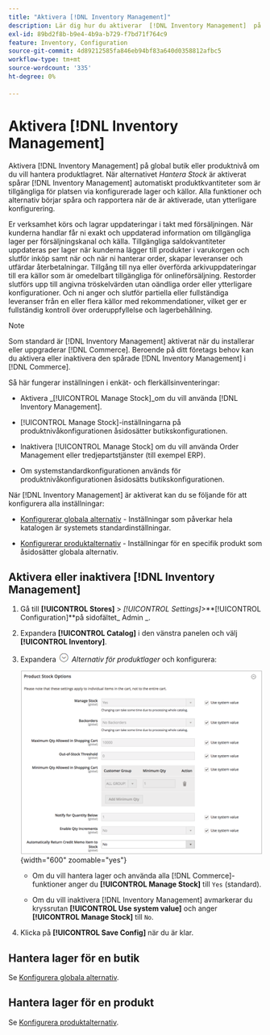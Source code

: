 ```yaml
---
title: "Aktivera [!DNL Inventory Management]"
description: Lär dig hur du aktiverar  [!DNL Inventory Management]  på global butik eller produktnivå.
exl-id: 89bd2f8b-b9e4-4b9a-b729-f7bd71f764c9
feature: Inventory, Configuration
source-git-commit: 4d89212585fa846eb94bf83a640d0358812afbc5
workflow-type: tm+mt
source-wordcount: '335'
ht-degree: 0%

---
```


# Aktivera [!DNL Inventory Management]

Aktivera [!DNL Inventory Management] på global butik eller produktnivå om du vill hantera produktlagret. När alternativet _Hantera Stock_ är aktiverat spårar [!DNL Inventory Management] automatiskt produktkvantiteter som är tillgängliga för platsen via konfigurerade lager och källor. Alla funktioner och alternativ börjar spåra och rapportera när de är aktiverade, utan ytterligare konfigurering.

Er verksamhet körs och lagrar uppdateringar i takt med försäljningen. När kunderna handlar får ni exakt och uppdaterad information om tillgängliga lager per försäljningskanal och källa. Tillgängliga saldokvantiteter uppdateras per lager när kunderna lägger till produkter i varukorgen och slutför inköp samt när och när ni hanterar order, skapar leveranser och utfärdar återbetalningar. Tillgång till nya eller överförda arkivuppdateringar till era källor som är omedelbart tillgängliga för onlineförsäljning. Restorder slutförs upp till angivna tröskelvärden utan oändliga order eller ytterligare konfigurationer. Och ni anger och slutför partiella eller fullständiga leveranser från en eller flera källor med rekommendationer, vilket ger er fullständig kontroll över orderuppfyllelse och lagerbehållning.

>[!NOTE]
>
>Som standard är [!DNL Inventory Management] aktiverat när du installerar eller uppgraderar [!DNL Commerce]. Beroende på ditt företags behov kan du aktivera eller inaktivera den spårade [!DNL Inventory Management] i [!DNL Commerce].

Så här fungerar inställningen i enkät- och flerkällsinventeringar:

- Aktivera _[!UICONTROL Manage Stock]_om du vill använda [!DNL Inventory Management].

- [!UICONTROL Manage Stock]-inställningarna på produktnivåkonfigurationen åsidosätter butikskonfigurationen.

- Inaktivera [!UICONTROL Manage Stock] om du vill använda Order Management eller tredjepartstjänster (till exempel ERP).

- Om systemstandardkonfigurationen används för produktnivåkonfigurationen åsidosätts butikskonfigurationen.

När [!DNL Inventory Management] är aktiverat kan du se följande för att konfigurera alla inställningar:

- [Konfigurerar globala alternativ](global-options.md) - Inställningar som påverkar hela katalogen är systemets standardinställningar.

- [Konfigurerar produktalternativ](product-options.md) - Inställningar för en specifik produkt som åsidosätter globala alternativ.

## Aktivera eller inaktivera [!DNL Inventory Management]

1. Gå till **[!UICONTROL Stores]** > _[!UICONTROL Settings]_>**[!UICONTROL Configuration]**på sidofältet_ Admin _.

1. Expandera **[!UICONTROL Catalog]** i den vänstra panelen och välj **[!UICONTROL Inventory]**.

1. Expandera ![Expansionsväljaren](../assets/icon-display-expand.png) _Alternativ för produktlager_ och konfigurera:

   ![ProduktStock-alternativ](assets/config-catalog-inventory-product-stock-options.png){width="600" zoomable="yes"}

   - Om du vill hantera lager och använda alla [!DNL Commerce]-funktioner anger du **[!UICONTROL Manage Stock]** till `Yes` (standard).

   - Om du vill inaktivera [!DNL Inventory Management] avmarkerar du kryssrutan **[!UICONTROL Use system value]** och anger **[!UICONTROL Manage Stock]** till `No`.

1. Klicka på **[!UICONTROL Save Config]** när du är klar.

## Hantera lager för en butik

Se [Konfigurera globala alternativ](global-options.md).

## Hantera lager för en produkt

Se [Konfigurera produktalternativ](product-options.md).
